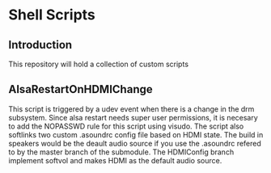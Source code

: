 Shell Scripts
=============

## Introduction
This repository will hold a collection of custom scripts


## AlsaRestartOnHDMIChange
This script is triggered by a udev event when there is a change in the drm
subsystem. Since alsa restart needs super user permissions, it is necesary to
add the NOPASSWD rule for this script using visudo. The script also softlinks
two custom .asoundrc config file based on HDMI state. The build in speakers
would be the deault audio source if you use the .asoundrc refered to by the
master branch of the submodule. The HDMIConfig branch implement softvol and
makes HDMI as the default audio source.
 
